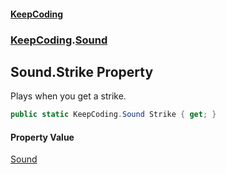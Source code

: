 #### [KeepCoding](index.md 'index')
### [KeepCoding](KeepCoding.md 'KeepCoding').[Sound](Sound.md 'KeepCoding.Sound')
## Sound.Strike Property
Plays when you get a strike.  
```csharp
public static KeepCoding.Sound Strike { get; }
```
#### Property Value
[Sound](Sound.md 'KeepCoding.Sound')
